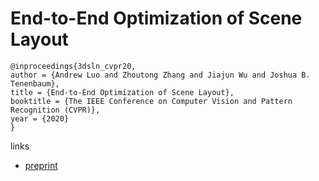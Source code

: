 # End-to-End Optimization of Scene Layout

```
@inproceedings{3dsln_cvpr20,
author = {Andrew Luo and Zhoutong Zhang and Jiajun Wu and Joshua B. Tenenbaum},
title = {End-to-End Optimization of Scene Layout},
booktitle = {The IEEE Conference on Computer Vision and Pattern Recognition (CVPR)},
year = {2020}
}
```

links
- [preprint](http://3dsln.csail.mit.edu/papers/3dsln_cvpr.pdf)
